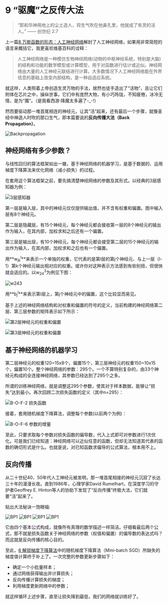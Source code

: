 # 9 “驱魔”之反传大法

> “耶和华神用地上的尘土造人，将生气吹在他鼻孔里，他就成了有灵的活人。” —— 创世纪 2:7

上一篇[8 万能函数的形态：人工神经网络](./8-万能函数的形态：人工神经网络.md)解封了人工神经网络，如果用非常简短的语言来概括它，我更喜欢维基百科的诠释：

> 人工神经网络是一种模仿生物神经网络(动物的中枢神经系统，特别是大脑)的结构和功能的数学模型或计算模型，用于对函数进行估计或近似。神经网络由大量的人工神经元联结进行计算。大多数情况下人工神经网络能在外界信息的基础上改变内部结构，是一种自适应系统。

就这样，人类照着上帝创造生灵万物的手法，居然也徒手造出了“活物”，且让它们附体在芯片之中，操纵世事。它们中有庞然大物，有小巧玲珑，不知疲倦，冰冷无情，是为“魔”。（是我看西游·降魔太多遍了-_-!）

然而要驱动那一堆首尾相连的神经元，让其“活”起来，还有最后一个步骤，就像圣经中神造人时吹的那口生气，即本篇要说的**反向传播大法（Back Propagation）**。

![Backpropagation](img/2017-9-bp.png)

## 神经网络有多少参数？

与线性回归的算法框架如出一辙，基于神经网络的机器学习，是基于数据的、运用梯度下降算法来优化网络（减小损失）的过程。

在套用这个算法框架之前，要先搞清楚神经网络的参数及其形式。以经典的3层感知器为例：

![3层感知器](img/2017-8-nn.png)

第一层是输入层，其中的神经元仅仅提供输出值，并不含有权重和偏置。图中输入层有8个神经元。

第二层是隐藏层，有15个神经元，每个神经元都会接收第一层的8个神经元的输出作为输入，在其内部，加权求和之后还有一个偏置。

第三层是输出层，有10个神经元，每个神经元都会接受第二层的15个神经元的输出作为输入，在其内部，加权求和之后也有一个偏置。

用**w<sub>jk</sub><sup>l</sup>**来表示一个单独的权重，它代表的是第l层的第j个神经元、与上一层（l-1）第k个神经元输出相对应的权重。或许你对这种表示方法感到有些别扭，但很快就会适应的。以w<sub>24</sub><sup>3</sup>为例见下图：

![w<sub>24</sub><sup>3</sup>](img/2017-9-w.jpg)

用**b<sub>j</sub><sup>l</sup>**来表示第l层上，第j个神经元中的偏置，这个比较显而易见。

基于上述的神经网络结构和对权重和偏置的符号的定义，当前构建的神经网络第二层、第三层参数的矩阵表示如下所示：

![第2层神经元的权重和偏置](img/2017-9-l-1.jpg)

![第3层神经元的权重和偏置](img/2017-9-l-2.jpg)

## 基于神经网络的机器学习

第二层神经元的权重120=15x8个，偏置15个，第三层神经元的权重150=10x15个，偏置10个。整个神经网络的参数：295个。一个不算特别复杂的，由33个神经元构成的全连接神经网络，其参数已经达到了295个之多。

所谓的训练神经网络，就是调整这295个参数，使其对于样本数据，能够让“损失”达到最小。再次回顾二次损失函数的定义（其中n=295）：

![B-O-F-2 损失函数](img/2017-B-O-F-2.jpg)

接着，套用随机梯度下降算法，调整每个参数(以前两个为例)：

![B-O-F-6 参数的增量](img/2017-B-O-F-6.jpg)

至此，只要求取每个参数对损失函数的偏导数，代入上式即可对参数进行1次优化。可是我们已经知道：神经网络可以近似任意的函数，但却无法知道其代表的函数的确切形式是什么。也就是说，对已知函数求偏导的公式算法，根本用不上。

## 反向传播

从二十世纪40、50年代人工神经元被发明，那一堆首尾相接的神经元沉寂了长达三十年的漫漫长夜。直到1986年，心理学家David Rumelhart，在深度学习的守护者Geoffrey E. Hinton等人的协助下发现了“反向传播”终极大法，它们就要“活”起来了。

贴出大法秘诀一饱眼福:

![BP1](img/2017-B-N-F-1.jpg)
![BP1](img/2017-B-N-F-2.jpg)
![BP1](img/2017-B-N-F-3.jpg)
![BP1](img/2017-B-N-F-4.jpg)

它由四个基本公式构成，就像所有真理的数学描述一样简洁。仔细看最后两个公式，那不就是损失函数关于神经网络的参数（权值和偏置）的偏导数的表达式吗？而这就是反向传播的核心目的。

至此，[6 解锁梯度下降算法](./6-解锁梯度下降算法.md)中的随机梯度下降算法（Mini-batch SGD）所缺失的梯度值计算终于补上了。一次完整的参数更新步骤如下：

- 确定一个小批量样本；
- 通过网络获得输出并计算损失；
- 反向传播计算损失的梯度；
- 利用梯度更新网络中的参数；

就这样循环上述步骤，直至让损失降到最低，我们的网络就训练好了。